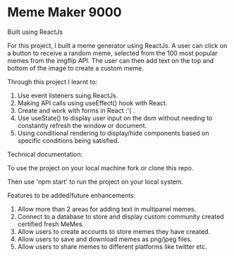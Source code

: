 # Meme Maker 9000

Built using ReactJs

For this project, I built a meme generator using ReactJs. A user can click on a button to receive a random meme, selected from the 100 most popular memes from the imgflip API. The user can then add text on the top and bottom of the image to create a custom meme. 

Through this project I learnt to:

1. Use event listeners suing ReactJs.
2. Making API calls using useEffect() hook with React.
3. Create and work with forms in React :'( .
4. Use useState() to display user input on the dom without needing to constantly refresh the window or document.
5. Using conditional rendering to display/hide components based on specific conditions being satisfied.

Technical documentation:

To use the project on your local machine fork or clone this repo.

Then use 'npm start' to run the project on your local system.

Features to be added/future enhancements:

1. Allow more than 2 areas for adding text in multipanel memes.
2. Connect to a database to store and display custom community created certified fresh MeMes.
3. Allow users to create accounts to store memes they have created.
4. Allow users to save and download memes as png/jpeg files.
5. Allow users to share memes to different platforms like twitter etc.
